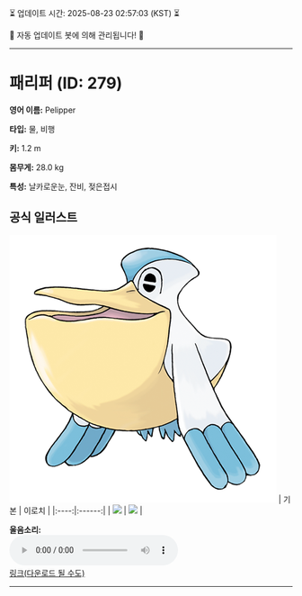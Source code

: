 
⏳ 업데이트 시간: 2025-08-23 02:57:03 (KST) ⏳

🤖 자동 업데이트 봇에 의해 관리됩니다! 🤖

---

# 패리퍼 (ID: 279)
**영어 이름:** Pelipper

**타입:** 물, 비행

**키:** 1.2 m

**몸무게:** 28.0 kg

**특성:** 날카로운눈, 잔비, 젖은접시

## 공식 일러스트
![](https://raw.githubusercontent.com/PokeAPI/sprites/master/sprites/pokemon/other/official-artwork/279.png)
| 기본 | 이로치 |
|:----:|:------:|
| <img src="http://play.pokemonshowdown.com/sprites/ani/pelipper.gif" width="200"> | <img src="http://play.pokemonshowdown.com/sprites/ani-shiny/pelipper.gif" width="200"> |

**울음소리:**<br><audio controls src="https://raw.githubusercontent.com/PokeAPI/cries/main/cries/pokemon/latest/279.ogg"></audio><br> [링크(다운로드 될 수도)](https://raw.githubusercontent.com/PokeAPI/cries/main/cries/pokemon/latest/279.ogg)


---
